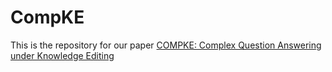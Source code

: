 # CompKE
This is the repository for our paper [COMPKE: Complex Question Answering under Knowledge Editing](https://arxiv.org/pdf/2506.00829)
